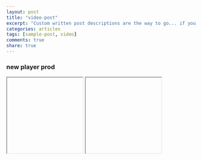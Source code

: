 ```yaml
---
layout: post
title: "video-post"
excerpt: "Custom written post descriptions are the way to go... if you're not lazy."
categories: articles
tags: [sample-post, video]
comments: true
share: true
---
```

###   new player prod
<iframe width="200" height="200" scrolling="yes">
<div class="apester-media" data-media-id="5b4cc87a96df425d0cb00521" data-player="true"
height="512"></div><script async src="https://static.apester.com/js/sdk/latest/apester-javascript-sdk.min.js"></script></iframe>

<iframe width="200" height="200" scrolling="no">
  <p>Your browser does not support iframes.</p>
</iframe>

<script>(function(d,s,id){var js,fjs=d.getElementsByTagName(s)[0];if(d.getElementById(id))return;js=d.createElement(s);js.id=id;js.src='https://embed.playbuzz.com/sdk.js';fjs.parentNode.insertBefore(js,fjs);}(document,'script','playbuzz-sdk'));</script>
<div class="playbuzz" data-id="4cd61eb1-1656-41af-9641-59cab196d812" data-show-share="false" data-show-info="false"></div>
